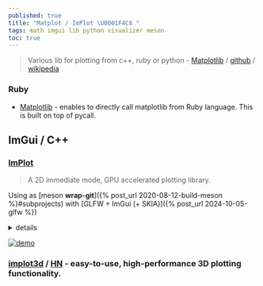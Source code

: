 ```yaml
---
published: true
title: "Matplot / ImPlot \U0001F4C8 "
tags: math imgui lib python visualizer meson
toc: true
---
```

> Various lib for plotting from c++, ruby or python - [Matplotlib](https://matplotlib.org/) / [github](https://github.com/matplotlib/matplotlib) / [wikipedia](https://en.wikipedia.org/wiki/Matplotlib)

### Ruby
- [Matplotlib](https://github.com/mrkn/matplotlib.rb#matplotlib) - enables to directly call matplotlib from Ruby language. This is built on top of pycall.

## ImGui / C++

### [ImPlot](https://github.com/epezent/implot?tab=readme-ov-file#implot)
> A 2D immediate mode, GPU accelerated plotting library.

Using as [meson **wrap-git**]({% post_url 2020-08-12-build-meson %}#subprojects) with [GLFW + ImGui (+ SKIA)]({% post_url 2024-10-05-glfw %})
<details>
    <summary>details</summary>
  
<pre>
your_project/
├── subprojects/
│   ├── implot.wrap
│   └── packagefiles/
│       └── implot/               <-- must match directory = implot
│           └── meson.build       <-- must be here
</pre>

add _subprojects/implot.wrap_
{% highlight ini %}
[wrap-git]
directory = implot
url = https://github.com/epezent/implot.git
 
# Or pin a specific commit
revision = master
depth = 1

patch_directory = implot_patch
{% endhighlight %}

add _subprojects/packagefiles/implot/meson.build_
{% highlight meson %}
# https://github.com/epezent/implot?tab=readme-ov-file#integration
project('implot', 'cpp')

implot_sources = files(
  'implot.cpp',
  'implot_items.cpp',
  'implot_demo.cpp',  # optional
)
)

implot_lib = static_library(
  'implot',
  implot_sources,
  include_directories: include_directories('.'),
  dependencies: [dependency('imgui', fallback: ['imgui', 'imgui_dep'])],
)

implot_dep = declare_dependency(
  link_with: implot_lib,
  include_directories: include_directories('.'),
)

meson.override_dependency('implot', implot_dep)
{% endhighlight %}


**Notes**
- Meson **merge together git clone+patch once** when issuing `$ meson setup build .`
- afterwhat modifying subprojects/packagefiles/implot/meson.build won't be taken into account
- you need to delete `subprojects/implot` and do the setup again to make it happen.
- or run (?) [`meson subprojects update`](https://mensinda.github.io/meson/Subprojects.html#update-subprojects)

update your project _meson.build_
{% highlight meson %}
implot_dep = dependency('implot', fallback: ['implot', 'implot_dep'])
implot_sources = subproject('implot').get_variable('implot_sources')

# Example executable
executable('my_app',
  sources,
  implot_sources,  # 👈 add implot sources to your build
  dependencies: [implot_dep],
)
{% endhighlight %}

[And into your imgui code](https://github.com/epezent/implot?tab=readme-ov-file#integration)
{% highlight cpp %}
ImGui::CreateContext();
ImPlot::CreateContext();   // Create and destroy an ImPlotContext wherever you do so for your ImGuiContext
{% endhighlight %}

To test it, you can add call `ImPlot::ShowDemoWindow()` somewhere in your update loop.
</details>

[![demo](https://raw.githubusercontent.com/wiki/epezent/implot/screenshots3/example.PNG)](https://github.com/epezent/implot?tab=readme-ov-file#usage)

### [implot3d](https://github.com/brenocq/implot3d?tab=readme-ov-file#implot3d) / [HN](https://news.ycombinator.com/item?id=42448913) - easy-to-use, high-performance 3D plotting functionality. 

